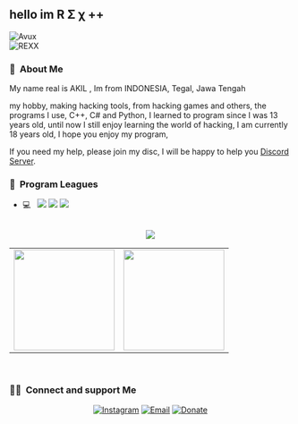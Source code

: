 
<h2>hello im R Σ χ ++</h2> <div align="left"><img alt="Avux"src="https://cdn.discordapp.com/attachments/800173576803319869/905371420656300052/275593424008201.png"></div>
<div align="left"><img alt="REXX"src="https://media.discordapp.net/attachments/800173576803319869/904486000561119292/buff_1.png?width=144&height=47"></div>

<h3> 🤠 &nbsp;About Me </h3>
My name real is AKIL , Im from INDONESIA, Tegal, Jawa Tengah

my hobby, making hacking tools, from hacking games and others, the programs I use, C++, C# and Python, I learned to program since I was 13 years old, until now I still enjoy learning the world of hacking, I am currently 18 years old,
I hope you enjoy my program,

If you need my help, please join my disc, I will be happy to help you
[Discord Server](https://discord.gg/K6xnMsGu3m).

<h3> 📌 &nbsp;Program Leagues</h3>

- 💻 &nbsp; <img src="https://img.shields.io/badge/c++%20-%2300599C.svg?&style=for-the-badge&logo=c%2B%2B&ogoColor=white"/> <img src="https://img.shields.io/badge/c%23%20-%23239120.svg?&style=for-the-badge&logo=c-sharp&logoColor=white"/> <img src="https://img.shields.io/badge/python%20-%2314354C.svg?&style=for-the-badge&logo=python&logoColor=white"/>


<br/>
<div align="center">
 <img src="https://github-profile-trophy.vercel.app/?username=BLAZZ-XO&theme=dracula&count_private=true"></div>
<table width="100%" align="center">
  <tr>
    <td>
<img height="180em" src="https://github-readme-stats.vercel.app/api?username=BLAZZ-XO&show_icons=true&hide_border=true&theme=tokyonight" /> </td>
 <td> <img height="180em" src="https://github-readme-stats.vercel.app/api/top-langs/?username=BLAZZ-XO&show_icons=true&hide_border=true&layout=compact&langs_count=8&theme=tokyonight"/> </td>
  </tr>
 <table>
  </div>
<br/>

<h3> 👋🏻 &nbsp;Connect and support Me </h3>

<p align="center">
<a href="https://www.instagram.com/akil.coverters/"><img alt="Instagram" src="https://img.shields.io/badge/Instagram-akil.coverters-blue?style=flat-square&logo=instagram"></a>
<a href="mailto:genjitakiys@gmail.com"><img alt="Email" src="https://img.shields.io/badge/Email-genjitakiys@gmail.com-blue?style=flat-square&logo=gmail"></a>
<a href="https://discord.gg/K6xnMsGu3m"><img alt="Donate" src="https://img.shields.io/badge/Donate-bitcoin-blue?style=flat-square&logo=bitcoin"></a>
</p>
